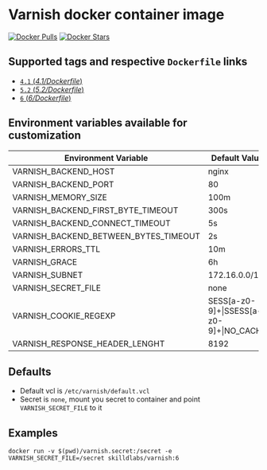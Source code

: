 # Varnish docker container image

[![Docker Pulls](https://img.shields.io/docker/pulls/skilldlabs/varnish.svg)](https://hub.docker.com/r/skilldlabs/varnish)
[![Docker Stars](https://img.shields.io/docker/stars/skilldlabs/varnish.svg)](https://hub.docker.com/r/skilldlabs/varnish)

## Supported tags and respective `Dockerfile` links

- [`4.1` (*4.1/Dockerfile*)](https://github.com/skilld-labs/skilld-varnish/tree/master/4.1/Dockerfile)
- [`5.2` (*5.2/Dockerfile*)](https://github.com/skilld-labs/skilld-varnish/tree/master/5.2/Dockerfile)
- [`6` (*6/Dockerfile*)](https://github.com/skilld-labs/skilld-varnish/tree/master/6/Dockerfile)

## Environment variables available for customization

| Environment Variable | Default Value | Description |
| -------------------- | ------------- | ----------- |
| VARNISH_BACKEND_HOST                  | nginx | Mandatory |
| VARNISH_BACKEND_PORT                  | 80 | |
| VARNISH_MEMORY_SIZE                   | 100m | |
| VARNISH_BACKEND_FIRST_BYTE_TIMEOUT    | 300s | |
| VARNISH_BACKEND_CONNECT_TIMEOUT       | 5s | |
| VARNISH_BACKEND_BETWEEN_BYTES_TIMEOUT | 2s | |
| VARNISH_ERRORS_TTL                    | 10m | |
| VARNISH_GRACE                         | 6h | |
| VARNISH_SUBNET                        | 172.16.0.0/12 | |
| VARNISH_SECRET_FILE                   | none | |
| VARNISH_COOKIE_REGEXP                 | SESS[a-z0-9]+&#124;SSESS[a-z0-9]+&#124;NO_CACHE | |
| VARNISH_RESPONSE_HEADER_LENGHT        | 8192 | |

## Defaults

- Default vcl is `/etc/varnish/default.vcl`
- Secret is `none`, mount you secret to container and point `VARNISH_SECRET_FILE` to it

## Examples

`docker run -v $(pwd)/varnish.secret:/secret -e VARNISH_SECRET_FILE=/secret skilldlabs/varnish:6`

